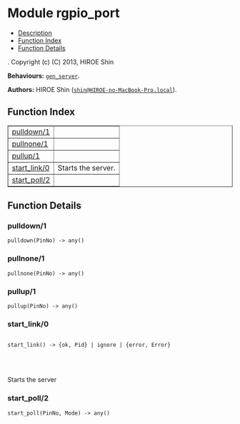 

# Module rgpio_port #
* [Description](#description)
* [Function Index](#index)
* [Function Details](#functions)


.
Copyright (c) (C) 2013, HIROE Shin

__Behaviours:__ [`gen_server`](gen_server.md).

__Authors:__ HIROE Shin ([`shin@HIROE-no-MacBook-Pro.local`](mailto:shin@HIROE-no-MacBook-Pro.local)).
<a name="index"></a>

## Function Index ##


<table width="100%" border="1" cellspacing="0" cellpadding="2" summary="function index"><tr><td valign="top"><a href="#pulldown-1">pulldown/1</a></td><td></td></tr><tr><td valign="top"><a href="#pullnone-1">pullnone/1</a></td><td></td></tr><tr><td valign="top"><a href="#pullup-1">pullup/1</a></td><td></td></tr><tr><td valign="top"><a href="#start_link-0">start_link/0</a></td><td>
Starts the server.</td></tr><tr><td valign="top"><a href="#start_poll-2">start_poll/2</a></td><td></td></tr></table>


<a name="functions"></a>

## Function Details ##

<a name="pulldown-1"></a>

### pulldown/1 ###

`pulldown(PinNo) -> any()`


<a name="pullnone-1"></a>

### pullnone/1 ###

`pullnone(PinNo) -> any()`


<a name="pullup-1"></a>

### pullup/1 ###

`pullup(PinNo) -> any()`


<a name="start_link-0"></a>

### start_link/0 ###


<pre><code>
start_link() -&gt; {ok, Pid} | ignore | {error, Error}
</code></pre>

<br></br>



Starts the server

<a name="start_poll-2"></a>

### start_poll/2 ###

`start_poll(PinNo, Mode) -> any()`



